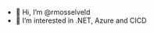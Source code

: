 - 👋 Hi, I’m @rmosselveld
- 👀 I’m interested in .NET, Azure and CICD
<!---
rmosselveld/rmosselveld is a ✨ special ✨ repository because its `README.md` (this file) appears on your GitHub profile.
You can click the Preview link to take a look at your changes.
--->
